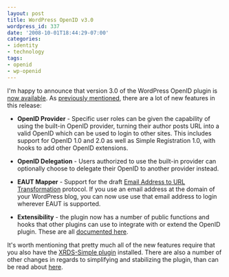 ```yaml
---
layout: post
title: WordPress OpenID v3.0
wordpress_id: 337
date: '2008-10-01T18:44:29-07:00'
categories:
- identity
- technology
tags:
- openid
- wp-openid
---
```

I'm happy to announce that version 3.0 of the WordPress OpenID plugin is [now available][].  As [previously
mentioned][], there are a lot of new features in this release:

  - **OpenID Provider** - Specific user roles can be given the capability of using the built-in OpenID provider, turning
  their author posts URL into a valid OpenID which can be used to login to other sites.  This includes support for
  OpenID 1.0 and 2.0 as well as Simple Registration 1.0, with hooks to add other OpenID extensions.

  - **OpenID Delegation** - Users authorized to use the built-in provider can optionally choose to delegate their OpenID
  to another provider instead.

  - **EAUT Mapper** - Support for the draft [Email Address to URL Transformation][eaut] protocol.  If you use an email
  address at the domain of your WordPress blog, you can now use use that email address to login wherever EAUT is
  supported.

  - **Extensibility** - the plugin now has a number of public functions and hooks that other plugins can use to
  integrate with or extend the OpenID plugin.  These are all [documented here][].

It's worth mentioning that pretty much all of the new features require that you also have the [XRDS-Simple plugin][]
installed.  There are also a number of other changes in regards to simplifying and stabilizing the plugin, than can be
read about [here][faster-stronger-better].

[now available]: http://wordpress.org/extend/plugins/openid/
[previously mentioned]: http://willnorris.com/2008/09/the-next-steps-with-wp-openid
[eaut]: http://eaut.org
[documented here]: http://wiki.diso-project.org/WordPress-OpenID
[XRDS-Simple plugin]: http://wordpress.org/extend/plugins/xrds-simple/
[faster-stronger-better]: http://willnorris.com/2008/09/wp-openid-faster-stronger-better
